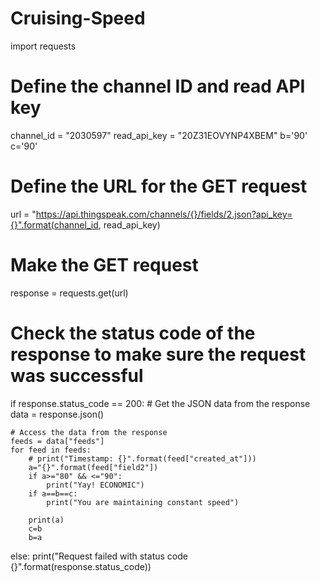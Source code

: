 # Cruising-Speed
import requests

# Define the channel ID and read API key
channel_id = "2030597"
read_api_key = "20Z31EOVYNP4XBEM"
b='90'
c='90'
# Define the URL for the GET request
url = "https://api.thingspeak.com/channels/{}/fields/2.json?api_key={}".format(channel_id, read_api_key)

# Make the GET request
response = requests.get(url)

# Check the status code of the response to make sure the request was successful
if response.status_code == 200:
    # Get the JSON data from the response
    data = response.json()

    # Access the data from the response
    feeds = data["feeds"]
    for feed in feeds:
        # print("Timestamp: {}".format(feed["created_at"]))
        a="{}".format(feed["field2"])
        if a>="80" && <="90":
            print("Yay! ECONOMIC")
        if a==b==c:
            print("You are maintaining constant speed")
        
        print(a)
        c=b
        b=a

else:
    print("Request failed with status code {}".format(response.status_code))
